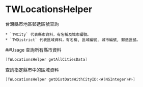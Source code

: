 TWLocationsHelper
=================

台灣縣市地區郵遞區號查詢

 	* `TWCity` 代表縣市資料，有名稱及城市編號。
 	* `TWDistrict` 代表區域資料，有名稱, 區域編號, 城市編號, 郵遞區號。

##Usage
查詢所有縣市資料

```Objective-C 
[TWLocationsHelper getAllCitiesData]
```

查詢指定縣市中的區域資料

```Objective-C 
[TWLocationsHelper getDistDataWithCityID:<#(NSInteger)#>]
```